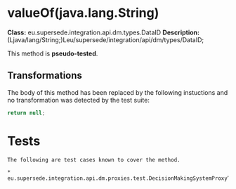 # valueOf(java.lang.String)

**Class:** eu.supersede.integration.api.dm.types.DataID
**Description:** (Ljava/lang/String;)Leu/supersede/integration/api/dm/types/DataID;

This method is **pseudo-tested**.


## Transformations


The body of this method has been replaced by the following instuctions and no transformation was detected by the test suite:

```Java
return null;
```




# Tests
    The following are test cases known to cover the method.

    * eu.supersede.integration.api.dm.proxies.test.DecisionMakingSystemProxyTest.eu.supersede.integration.api.dm.proxies.test.DecisionMakingSystemProxyTest 

